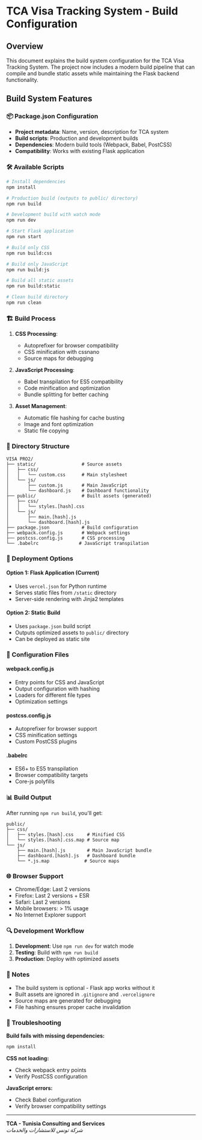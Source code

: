 # TCA Visa Tracking System - Build Configuration

## Overview

This document explains the build system configuration for the TCA Visa Tracking System. The project now includes a modern build pipeline that can compile and bundle static assets while maintaining the Flask backend functionality.

## Build System Features

### 📦 Package.json Configuration
- **Project metadata**: Name, version, description for TCA system
- **Build scripts**: Production and development builds
- **Dependencies**: Modern build tools (Webpack, Babel, PostCSS)
- **Compatibility**: Works with existing Flask application

### 🛠️ Available Scripts

```bash
# Install dependencies
npm install

# Production build (outputs to public/ directory)
npm run build

# Development build with watch mode
npm run dev

# Start Flask application
npm run start

# Build only CSS
npm run build:css

# Build only JavaScript
npm run build:js

# Build all static assets
npm run build:static

# Clean build directory
npm run clean
```

### 🏗️ Build Process

1. **CSS Processing**:
   - Autoprefixer for browser compatibility
   - CSS minification with cssnano
   - Source maps for debugging

2. **JavaScript Processing**:
   - Babel transpilation for ES5 compatibility
   - Code minification and optimization
   - Bundle splitting for better caching

3. **Asset Management**:
   - Automatic file hashing for cache busting
   - Image and font optimization
   - Static file copying

### 📁 Directory Structure

```
VISA PRO2/
├── static/                 # Source assets
│   ├── css/
│   │   └── custom.css      # Main stylesheet
│   └── js/
│       ├── custom.js       # Main JavaScript
│       └── dashboard.js    # Dashboard functionality
├── public/                 # Built assets (generated)
│   ├── css/
│   │   └── styles.[hash].css
│   └── js/
│       ├── main.[hash].js
│       └── dashboard.[hash].js
├── package.json            # Build configuration
├── webpack.config.js       # Webpack settings
├── postcss.config.js       # CSS processing
└── .babelrc               # JavaScript transpilation
```

### 🚀 Deployment Options

#### Option 1: Flask Application (Current)
- Uses `vercel.json` for Python runtime
- Serves static files from `/static` directory
- Server-side rendering with Jinja2 templates

#### Option 2: Static Build
- Uses `package.json` build script
- Outputs optimized assets to `public/` directory
- Can be deployed as static site

### 🔧 Configuration Files

#### webpack.config.js
- Entry points for CSS and JavaScript
- Output configuration with hashing
- Loaders for different file types
- Optimization settings

#### postcss.config.js
- Autoprefixer for browser support
- CSS minification settings
- Custom PostCSS plugins

#### .babelrc
- ES6+ to ES5 transpilation
- Browser compatibility targets
- Core-js polyfills

### 📊 Build Output

After running `npm run build`, you'll get:

```
public/
├── css/
│   ├── styles.[hash].css     # Minified CSS
│   └── styles.[hash].css.map # Source map
└── js/
    ├── main.[hash].js        # Main JavaScript bundle
    ├── dashboard.[hash].js   # Dashboard bundle
    └── *.js.map             # Source maps
```

### 🌐 Browser Support

- Chrome/Edge: Last 2 versions
- Firefox: Last 2 versions + ESR
- Safari: Last 2 versions
- Mobile browsers: > 1% usage
- No Internet Explorer support

### 🔍 Development Workflow

1. **Development**: Use `npm run dev` for watch mode
2. **Testing**: Build with `npm run build`
3. **Production**: Deploy with optimized assets

### 📝 Notes

- The build system is optional - Flask app works without it
- Built assets are ignored in `.gitignore` and `.vercelignore`
- Source maps are generated for debugging
- File hashing ensures proper cache invalidation

### 🚨 Troubleshooting

**Build fails with missing dependencies:**
```bash
npm install
```

**CSS not loading:**
- Check webpack entry points
- Verify PostCSS configuration

**JavaScript errors:**
- Check Babel configuration
- Verify browser compatibility settings

---

**TCA - Tunisia Consulting and Services**  
*شركة تونس للاستشارات والخدمات*